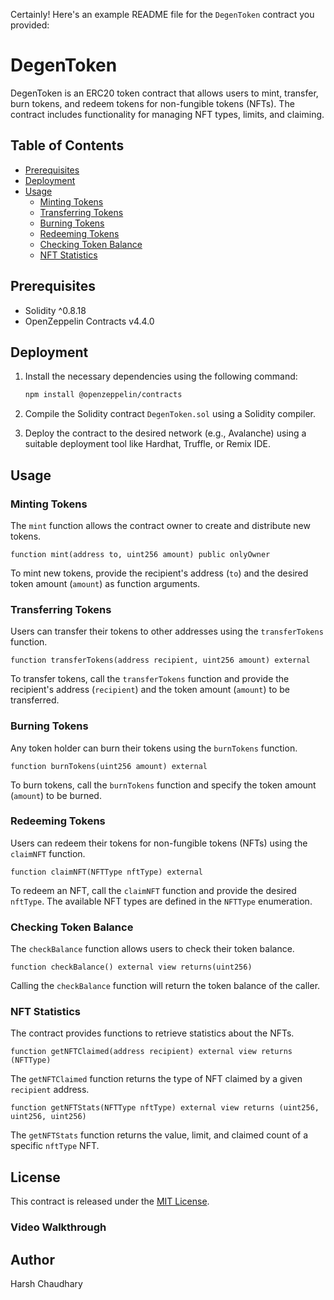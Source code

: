 Certainly! Here's an example README file for the `DegenToken` contract you provided:

# DegenToken

DegenToken is an ERC20 token contract that allows users to mint, transfer, burn tokens, and redeem tokens for non-fungible tokens (NFTs). The contract includes functionality for managing NFT types, limits, and claiming.

## Table of Contents
- [Prerequisites](#prerequisites)
- [Deployment](#deployment)
- [Usage](#usage)
  - [Minting Tokens](#minting-tokens)
  - [Transferring Tokens](#transferring-tokens)
  - [Burning Tokens](#burning-tokens)
  - [Redeeming Tokens](#redeeming-tokens)
  - [Checking Token Balance](#checking-token-balance)
  - [NFT Statistics](#nft-statistics)

## Prerequisites

- Solidity ^0.8.18
- OpenZeppelin Contracts v4.4.0

## Deployment

1. Install the necessary dependencies using the following command:
   ```bash
   npm install @openzeppelin/contracts
   ```

2. Compile the Solidity contract `DegenToken.sol` using a Solidity compiler.

3. Deploy the contract to the desired network (e.g., Avalanche) using a suitable deployment tool like Hardhat, Truffle, or Remix IDE.

## Usage

### Minting Tokens

The `mint` function allows the contract owner to create and distribute new tokens.

```solidity
function mint(address to, uint256 amount) public onlyOwner
```

To mint new tokens, provide the recipient's address (`to`) and the desired token amount (`amount`) as function arguments.

### Transferring Tokens

Users can transfer their tokens to other addresses using the `transferTokens` function.

```solidity
function transferTokens(address recipient, uint256 amount) external
```

To transfer tokens, call the `transferTokens` function and provide the recipient's address (`recipient`) and the token amount (`amount`) to be transferred.

### Burning Tokens

Any token holder can burn their tokens using the `burnTokens` function.

```solidity
function burnTokens(uint256 amount) external
```

To burn tokens, call the `burnTokens` function and specify the token amount (`amount`) to be burned.

### Redeeming Tokens

Users can redeem their tokens for non-fungible tokens (NFTs) using the `claimNFT` function.

```solidity
function claimNFT(NFTType nftType) external
```

To redeem an NFT, call the `claimNFT` function and provide the desired `nftType`. The available NFT types are defined in the `NFTType` enumeration.

### Checking Token Balance

The `checkBalance` function allows users to check their token balance.

```solidity
function checkBalance() external view returns(uint256)
```

Calling the `checkBalance` function will return the token balance of the caller.

### NFT Statistics

The contract provides functions to retrieve statistics about the NFTs.

```solidity
function getNFTClaimed(address recipient) external view returns (NFTType)
```

The `getNFTClaimed` function returns the type of NFT claimed by a given `recipient` address.

```solidity
function getNFTStats(NFTType nftType) external view returns (uint256, uint256, uint256)
```

The `getNFTStats` function returns the value, limit, and claimed count of a specific `nftType` NFT.

## License

This contract is released under the [MIT License](https://opensource.org/licenses/MIT).


### Video Walkthrough



## Author
  
Harsh Chaudhary

